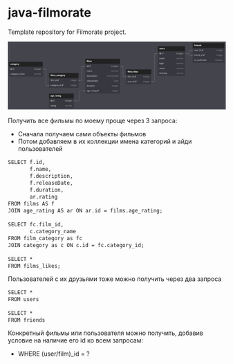 # java-filmorate
Template repository for Filmorate project.

![filmorate_ER_Diagram](/filmorate_ER_Diagram.png)

Получить все фильмы по моему проще через 3 запроса:
- Сначала получаем сами объекты фильмов
- Потом добавляем в их коллекции имена категорий и айди пользователей
```
SELECT f.id,
       f.name,
       f.description,
       f.releaseDate,
       f.duration,
       ar.rating
FROM films AS f
JOIN age_rating AS ar ON ar.id = films.age_rating;

SELECT fc.film_id,
       c.category_name
FROM film_category as fc
JOIN category as c ON c.id = fc.category_id;

SELECT *
FROM films_likes;
```
Пользователей с их друзьями тоже можно получить через два запроса
```
SELECT * 
FROM users

SELECT *
FROM friends
```
Конкретный фильмы или пользователя можно получить, добавив условие на наличие его id ко всем запросам:
- WHERE (user/film)_id = ?